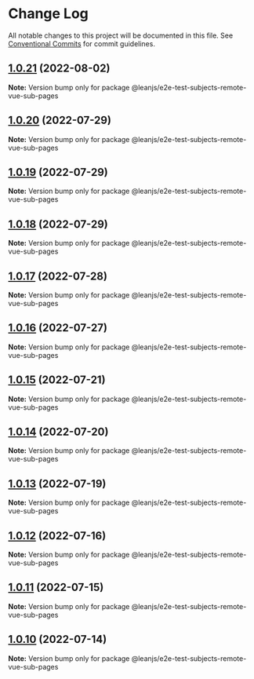 # Change Log

All notable changes to this project will be documented in this file.
See [Conventional Commits](https://conventionalcommits.org) for commit guidelines.

## [1.0.21](https://github.com/leanjs/leanjs/compare/@leanjs/e2e-test-subjects-remote-vue-sub-pages@1.0.20...@leanjs/e2e-test-subjects-remote-vue-sub-pages@1.0.21) (2022-08-02)

**Note:** Version bump only for package @leanjs/e2e-test-subjects-remote-vue-sub-pages





## [1.0.20](https://github.com/leanjs/leanjs/compare/@leanjs/e2e-test-subjects-remote-vue-sub-pages@1.0.19...@leanjs/e2e-test-subjects-remote-vue-sub-pages@1.0.20) (2022-07-29)

**Note:** Version bump only for package @leanjs/e2e-test-subjects-remote-vue-sub-pages





## [1.0.19](https://github.com/leanjs/leanjs/compare/@leanjs/e2e-test-subjects-remote-vue-sub-pages@1.0.18...@leanjs/e2e-test-subjects-remote-vue-sub-pages@1.0.19) (2022-07-29)

**Note:** Version bump only for package @leanjs/e2e-test-subjects-remote-vue-sub-pages





## [1.0.18](https://github.com/leanjs/leanjs/compare/@leanjs/e2e-test-subjects-remote-vue-sub-pages@1.0.17...@leanjs/e2e-test-subjects-remote-vue-sub-pages@1.0.18) (2022-07-29)

**Note:** Version bump only for package @leanjs/e2e-test-subjects-remote-vue-sub-pages





## [1.0.17](https://github.com/leanjs/leanjs/compare/@leanjs/e2e-test-subjects-remote-vue-sub-pages@1.0.16...@leanjs/e2e-test-subjects-remote-vue-sub-pages@1.0.17) (2022-07-28)

**Note:** Version bump only for package @leanjs/e2e-test-subjects-remote-vue-sub-pages





## [1.0.16](https://github.com/leanjs/leanjs/compare/@leanjs/e2e-test-subjects-remote-vue-sub-pages@1.0.15...@leanjs/e2e-test-subjects-remote-vue-sub-pages@1.0.16) (2022-07-27)

**Note:** Version bump only for package @leanjs/e2e-test-subjects-remote-vue-sub-pages





## [1.0.15](https://github.com/leanjs/leanjs/compare/@leanjs/e2e-test-subjects-remote-vue-sub-pages@1.0.14...@leanjs/e2e-test-subjects-remote-vue-sub-pages@1.0.15) (2022-07-21)

**Note:** Version bump only for package @leanjs/e2e-test-subjects-remote-vue-sub-pages





## [1.0.14](https://github.com/leanjs/leanjs/compare/@leanjs/e2e-test-subjects-remote-vue-sub-pages@1.0.13...@leanjs/e2e-test-subjects-remote-vue-sub-pages@1.0.14) (2022-07-20)

**Note:** Version bump only for package @leanjs/e2e-test-subjects-remote-vue-sub-pages





## [1.0.13](https://github.com/leanjs/leanjs/compare/@leanjs/e2e-test-subjects-remote-vue-sub-pages@1.0.12...@leanjs/e2e-test-subjects-remote-vue-sub-pages@1.0.13) (2022-07-19)

**Note:** Version bump only for package @leanjs/e2e-test-subjects-remote-vue-sub-pages





## [1.0.12](https://github.com/leanjs/leanjs/compare/@leanjs/e2e-test-subjects-remote-vue-sub-pages@1.0.11...@leanjs/e2e-test-subjects-remote-vue-sub-pages@1.0.12) (2022-07-16)

**Note:** Version bump only for package @leanjs/e2e-test-subjects-remote-vue-sub-pages





## [1.0.11](https://github.com/leanjs/leanjs/compare/@leanjs/e2e-test-subjects-remote-vue-sub-pages@1.0.10...@leanjs/e2e-test-subjects-remote-vue-sub-pages@1.0.11) (2022-07-15)

**Note:** Version bump only for package @leanjs/e2e-test-subjects-remote-vue-sub-pages





## [1.0.10](https://github.com/leanjs/leanjs/compare/@leanjs/e2e-test-subjects-remote-vue-sub-pages@1.0.9...@leanjs/e2e-test-subjects-remote-vue-sub-pages@1.0.10) (2022-07-14)

**Note:** Version bump only for package @leanjs/e2e-test-subjects-remote-vue-sub-pages
